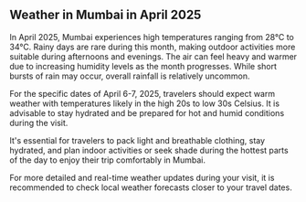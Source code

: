 ## Weather in Mumbai in April 2025
In April 2025, Mumbai experiences high temperatures ranging from 28°C to 34°C. Rainy days are rare during this month, making outdoor activities more suitable during afternoons and evenings. The air can feel heavy and warmer due to increasing humidity levels as the month progresses. While short bursts of rain may occur, overall rainfall is relatively uncommon.

For the specific dates of April 6-7, 2025, travelers should expect warm weather with temperatures likely in the high 20s to low 30s Celsius. It is advisable to stay hydrated and be prepared for hot and humid conditions during the visit.

It's essential for travelers to pack light and breathable clothing, stay hydrated, and plan indoor activities or seek shade during the hottest parts of the day to enjoy their trip comfortably in Mumbai.

For more detailed and real-time weather updates during your visit, it is recommended to check local weather forecasts closer to your travel dates.